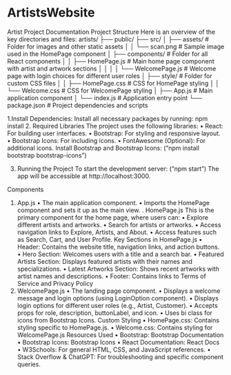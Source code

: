 # ArtistsWebsite

Artist Project Documentation
Project Structure
Here is an overview of the key directories and files:
artists/
├── public/
├── src/
│   ├── assets/                # Folder for images and other static assets
│   │   └── scan.png           # Sample image used in the HomePage component
│   ├── components/            # Folder for all React components
│   │   ├── HomePage.js        # Main home page component with artist and      artwork sections
│   │ 
│   │  └── WelcomePage.js     # Welcome page with login choices for different user roles
│   ├── style/                 # Folder for custom CSS files
│   │   ├── HomePage.css       # CSS for HomePage styling
│   │   └── Welcome.css        # CSS for WelcomePage styling
│   ├── App.js                 # Main application component
│   └── index.js               # Application entry point
└── package.json               # Project dependencies and scripts

1.Install Dependencies: Install all necessary packages by running:
      npm install
2. Required Libraries
The project uses the following libraries:
•	React: For building user interfaces.
•	Bootstrap: For styling and responsive layout.
•	Bootstrap Icons: For including icons.
•	FontAwesome (Optional): For additional icons.
Install Bootstrap and Bootstrap Icons:
(“npm install bootstrap bootstrap-icons”)

3. Running the Project
  To start the development server:
     (“npm start”)
The app will be accessible at http://localhost:3000.

Components
1. App.js
•	The main application component.
•	Imports the HomePage component and sets it up as the main view.
. HomePage.js
This is the primary component for the home page, where users can:
•	Explore different artists and artworks.
•	Search for artists or artworks.
•	Access navigation links to Explore, Artists, and About.
•	Access features such as Search, Cart, and User Profile.
Key Sections in HomePage.js
•	Header: Contains the website title, navigation links, and action buttons.
•	Hero Section: Welcomes users with a title and a search bar.
•	Featured Artists Section: Displays featured artists with their names and specializations.
•	Latest Artworks Section: Shows recent artworks with artist names and descriptions.
•	Footer: Contains links to Terms of Service and Privacy Policy
3. WelcomePage.js
•	The landing page component.
•	Displays a welcome message and login options (using LoginOption component).
•	Displays login options for different user roles (e.g., Artist, Customer).
•	Accepts props for role, description, buttonLabel, and icon.
•	Uses bi class for icons from Bootstrap Icons.
Custom Styling
•	HomePage.css: Contains styling specific to HomePage.js.
•	Welcome.css: Contains styling for WelcomePage.js 
Resources Used
•	Bootstrap: Bootstrap Documentation
•	Bootstrap Icons: Bootstrap Icons
•	React Documentation: React Docs
•	W3Schools: For general HTML, CSS, and JavaScript references.
•	Stack Overflow & ChatGPT: For troubleshooting and specific component queries.



